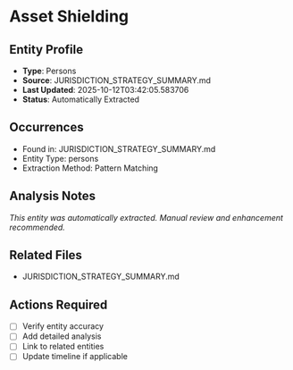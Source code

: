 # Asset Shielding

## Entity Profile
- **Type**: Persons
- **Source**: JURISDICTION_STRATEGY_SUMMARY.md
- **Last Updated**: 2025-10-12T03:42:05.583706
- **Status**: Automatically Extracted

## Occurrences
- Found in: JURISDICTION_STRATEGY_SUMMARY.md
- Entity Type: persons
- Extraction Method: Pattern Matching

## Analysis Notes
*This entity was automatically extracted. Manual review and enhancement recommended.*

## Related Files
- JURISDICTION_STRATEGY_SUMMARY.md

## Actions Required
- [ ] Verify entity accuracy
- [ ] Add detailed analysis
- [ ] Link to related entities
- [ ] Update timeline if applicable
